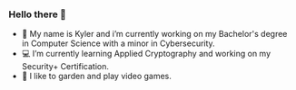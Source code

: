 ### Hello there 👋

<!--
**vulpescorvums/vulpescorvums** is a ✨ _special_ ✨ repository because its `README.md` (this file) appears on your GitHub profile.

Here are some ideas to get you started:-->

- 🏫 My name is Kyler and i’m currently working on my Bachelor's degree in Computer Science with a minor in Cybersecurity.
- 💻 I’m currently learning Applied Cryptography and working on my Security+ Certification.
- 🌱 I like to garden and play video games.

